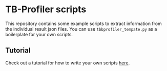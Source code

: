 # TB-Profiler scripts

This repository contains some example scripts to extract information from the individual result json files.
You can use `tbbprofiler_tempate.py` as a boilerplate for your own scripts.

## Tutorial
Check out a tutorial for how to write your own scripts [here](https://jodyphelan.gitbook.io/tb-profiler/writing-a-custom-collate-script).
